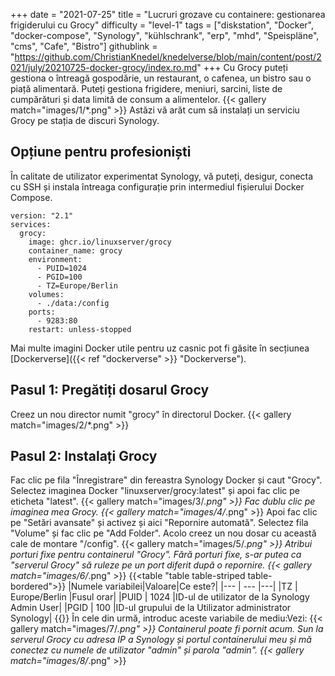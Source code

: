 +++
date = "2021-07-25"
title = "Lucruri grozave cu containere: gestionarea frigiderului cu Grocy"
difficulty = "level-1"
tags = ["diskstation", "Docker", "docker-compose", "Synology", "kühlschrank", "erp", "mhd", "Speispläne", "cms", "Cafe", "Bistro"]
githublink = "https://github.com/ChristianKnedel/knedelverse/blob/main/content/post/2021/july/20210725-docker-grocy/index.ro.md"
+++
Cu Grocy puteți gestiona o întreagă gospodărie, un restaurant, o cafenea, un bistro sau o piață alimentară. Puteți gestiona frigidere, meniuri, sarcini, liste de cumpărături și data limită de consum a alimentelor.
{{< gallery match="images/1/*.png" >}}
Astăzi vă arăt cum să instalați un serviciu Grocy pe stația de discuri Synology.
## Opțiune pentru profesioniști
În calitate de utilizator experimentat Synology, vă puteți, desigur, conecta cu SSH și instala întreaga configurație prin intermediul fișierului Docker Compose.
```
version: "2.1"
services:
  grocy:
    image: ghcr.io/linuxserver/grocy
    container_name: grocy
    environment:
      - PUID=1024
      - PGID=100
      - TZ=Europe/Berlin
    volumes:
      - ./data:/config
    ports:
      - 9283:80
    restart: unless-stopped

```
Mai multe imagini Docker utile pentru uz casnic pot fi găsite în secțiunea [Dockerverse]({{< ref "dockerverse" >}} "Dockerverse").
## Pasul 1: Pregătiți dosarul Grocy
Creez un nou director numit "grocy" în directorul Docker.
{{< gallery match="images/2/*.png" >}}

## Pasul 2: Instalați Grocy
Fac clic pe fila "Înregistrare" din fereastra Synology Docker și caut "Grocy". Selectez imaginea Docker "linuxserver/grocy:latest" și apoi fac clic pe eticheta "latest".
{{< gallery match="images/3/*.png" >}}
Fac dublu clic pe imaginea mea Grocy.
{{< gallery match="images/4/*.png" >}}
Apoi fac clic pe "Setări avansate" și activez și aici "Repornire automată". Selectez fila "Volume" și fac clic pe "Add Folder". Acolo creez un nou dosar cu această cale de montare "/config".
{{< gallery match="images/5/*.png" >}}
Atribui porturi fixe pentru containerul "Grocy". Fără porturi fixe, s-ar putea ca "serverul Grocy" să ruleze pe un port diferit după o repornire.
{{< gallery match="images/6/*.png" >}}
{{<table "table table-striped table-bordered">}}
|Numele variabilei|Valoare|Ce este?|
|--- | --- |---|
|TZ | Europe/Berlin |Fusul orar|
|PUID | 1024 |ID-ul de utilizator de la Synology Admin User|
|PGID |	100 |ID-ul grupului de la Utilizator administrator Synology|
{{</table>}}
În cele din urmă, introduc aceste variabile de mediu:Vezi:
{{< gallery match="images/7/*.png" >}}
Containerul poate fi pornit acum. Sun la serverul Grocy cu adresa IP a Synology și portul containerului meu și mă conectez cu numele de utilizator "admin" și parola "admin".
{{< gallery match="images/8/*.png" >}}
